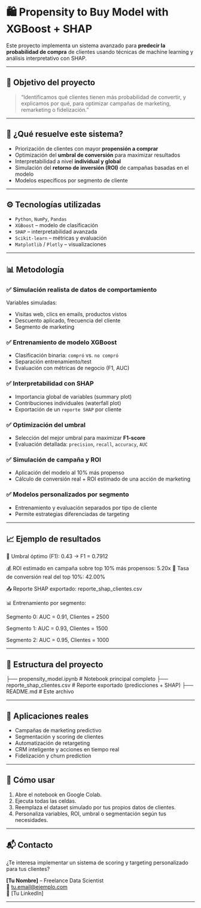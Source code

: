 # 🛍️ Propensity to Buy Model with XGBoost + SHAP

Este proyecto implementa un sistema avanzado para **predecir la probabilidad de compra** de clientes usando técnicas de machine learning y análisis interpretativo con SHAP.

---

## 🎯 Objetivo del proyecto

> “Identificamos qué clientes tienen más probabilidad de convertir, y explicamos por qué, para optimizar campañas de marketing, remarketing o fidelización.”

---

## 🧠 ¿Qué resuelve este sistema?

- Priorización de clientes con mayor **propensión a comprar**
- Optimización del **umbral de conversión** para maximizar resultados
- Interpretabilidad a nivel **individual y global**
- Simulación del **retorno de inversión (ROI)** de campañas basadas en el modelo
- Modelos específicos por segmento de cliente

---

## ⚙️ Tecnologías utilizadas

- `Python`, `NumPy`, `Pandas`
- `XGBoost` – modelo de clasificación
- `SHAP` – interpretabilidad avanzada
- `Scikit-learn` – métricas y evaluación
- `Matplotlib` / `Plotly` – visualizaciones

---

## 📊 Metodología

### ✅ Simulación realista de datos de comportamiento
Variables simuladas:
- Visitas web, clics en emails, productos vistos
- Descuento aplicado, frecuencia del cliente
- Segmento de marketing

### ✅ Entrenamiento de modelo XGBoost
- Clasificación binaria: `compró` vs. `no compró`
- Separación entrenamiento/test
- Evaluación con métricas de negocio (F1, AUC)

### ✅ Interpretabilidad con SHAP
- Importancia global de variables (summary plot)
- Contribuciones individuales (waterfall plot)
- Exportación de un `reporte SHAP` por cliente

### ✅ Optimización del umbral
- Selección del mejor umbral para maximizar **F1-score**
- Evaluación detallada: `precision`, `recall`, `accuracy`, `AUC`

### ✅ Simulación de campaña y ROI
- Aplicación del modelo al 10% más propenso
- Cálculo de conversión real + ROI estimado de una acción de marketing

### ✅ Modelos personalizados por segmento
- Entrenamiento y evaluación separados por tipo de cliente
- Permite estrategias diferenciadas de targeting

---

## 📈 Ejemplo de resultados

📌 Umbral óptimo (F1): 0.43 → F1 = 0.7912

💰 ROI estimado en campaña sobre top 10% más propensos: 5.20x
🎯 Tasa de conversión real del top 10%: 42.00%

📤 Reporte SHAP exportado: reporte_shap_clientes.csv

📊 Entrenamiento por segmento:

Segmento 0: AUC = 0.91, Clientes = 2500

Segmento 1: AUC = 0.93, Clientes = 1500

Segmento 2: AUC = 0.95, Clientes = 1000


---

## 📁 Estructura del proyecto

├── propensity_model.ipynb # Notebook principal completo
├── reporte_shap_clientes.csv # Reporte exportado (predicciones + SHAP)
├── README.md # Este archivo


---

## 🧩 Aplicaciones reales

- Campañas de marketing predictivo
- Segmentación y scoring de clientes
- Automatización de retargeting
- CRM inteligente y acciones en tiempo real
- Fidelización y churn prediction

---

## 🚀 Cómo usar

1. Abre el notebook en Google Colab.
2. Ejecuta todas las celdas.
3. Reemplaza el dataset simulado por tus propios datos de clientes.
4. Personaliza variables, ROI, umbral o segmentación según tus necesidades.

---

## 📬 Contacto

¿Te interesa implementar un sistema de scoring y targeting personalizado para tus clientes?

**[Tu Nombre]** – Freelance Data Scientist  
📧 tu.email@ejemplo.com  
🔗 [Tu LinkedIn]

---

